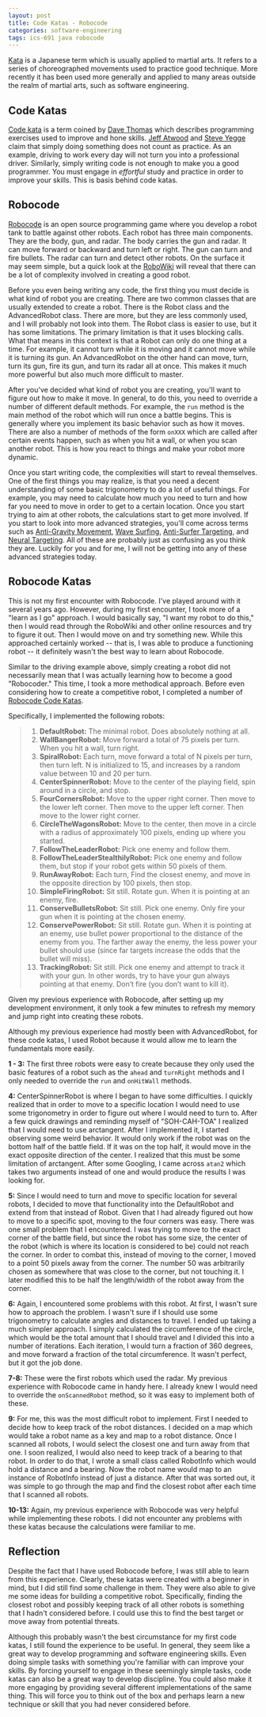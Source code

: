 ```yaml
---
layout: post
title: Code Katas - Robocode
categories: software-engineering
tags: ics-691 java robocode
---
```

[Kata](http://en.wikipedia.org/wiki/Kata) is a Japanese term which is usually applied to martial arts. It refers to a series of choreographed movements used to practice good technique. More recently it has been used more generally and applied to many areas outside the realm of martial arts, such as software engineering.

## Code Katas
[Code kata](http://codekata.pragprog.com/) is a term coined by [Dave Thomas](http://pragdave.pragprog.com/) which describes programming exercises used to improve and hone skills. [Jeff Atwood](http://www.codinghorror.com/blog/2008/06/the-ultimate-code-kata.html) and [Steve Yegge](https://sites.google.com/site/steveyegge2/practicing-programming) claim that simply doing something does not count as practice. As an example, driving to work every day will not turn you into a professional driver. Similarly, simply writing code is not enough to make you a good programmer. You must engage in *effortful* study and practice in order to improve your skills. This is basis behind code katas.

## Robocode
[Robocode](http://robocode.sourceforge.net/) is an open source programming game where you develop a robot tank to battle against other robots. Each robot has three main components. They are the body, gun, and radar. The body carries the gun and radar. It can move forward or backward and turn left or right. The gun can turn and fire bullets. The radar can turn and detect other robots. On the surface it may seem simple, but a quick look at the [RoboWiki](http://robowiki.net/wiki/Main_Page) will reveal that there can be a lot of complexity involved in creating a good robot.

Before you even being writing any code, the first thing you must decide is what kind of robot you are creating. There are two common classes that are usually extended to create a robot. There is the Robot class and the AdvancedRobot class. There are more, but they are less commonly used, and I will probably not look into them. The Robot class is easier to use, but it has some limitations. The primary limitation is that it uses blocking calls. What that means in this context is that a Robot can only do one thing at a time. For example, it cannot turn while it is moving and it cannot move while it is turning its gun. An AdvancedRobot on the other hand can move, turn, turn its gun, fire its gun, and turn its radar all at once. This makes it much more powerful but also much more difficult to master.

After you've decided what kind of robot you are creating, you'll want to figure out how to make it move. In general, to do this, you need to override a number of different default methods. For example, the `run` method is the main method of the robot which will run once a battle begins. This is generally where you implement its basic behavior such as how it moves. There are also a number of methods of the form `onXXX` which are called after certain events happen, such as when you hit a wall, or when you scan another robot. This is how you react to things and make your robot more dynamic.

Once you start writing code, the complexities will start to reveal themselves. One of the first things you may realize, is that you need a decent understanding of some basic trigonometry to do a lot of useful things. For example, you may need to calculate how much you need to turn and how far you need to move in order to get to a certain location. Once you start trying to aim at other robots, the calculations start to get more involved. If you start to look into more advanced strategies, you'll come across terms such as [Anti-Gravity Movement](http://robowiki.net/wiki/Anti-Gravity_Movement), [Wave Surfing](http://robowiki.net/wiki/Wave_Surfing), [Anti-Surfer Targeting](http://robowiki.net/wiki/Anti-Surfer_Targeting), and [Neural Targeting](http://robowiki.net/wiki/Neural_Targeting). All of these are probably just as confusing as you think they are. Luckily for you and for me, I will not be getting into any of these advanced strategies today.

## Robocode Katas
This is not my first encounter with Robocode. I've played around with it several years ago. However, during my first encounter, I took more of a "learn as I go" approach. I would basically say, "I want my robot to do this," then I would read through the RoboWiki and other online resources and try to figure it out. Then I would move on and try something new. While this approached certainly worked -- that is, I was able to produce a functioning robot -- it definitely wasn't the best way to learn about Robocode.

Similar to the driving example above, simply creating a robot did not necessarily mean that I was actually learning how to become a good "Robocoder." This time, I took a more methodical approach. Before even considering how to create a competitive robot, I completed a number of [Robocode Code Katas](http://ics613s13.wordpress.com/modules/robocode/a13-robocode-code-katas/).

Specifically, I implemented the following robots:

> 1. **DefaultRobot:** The minimal robot. Does absolutely nothing at all.
> 1. **WallBangerRobot:** Move forward a total of 75 pixels per turn. When you hit a wall, turn right.
> 1. **SpiralRobot:** Each turn, move forward a total of N pixels per turn, then turn left. N is initialized to 15, and increases by a random value between 10 and 20 per turn.
> 1. **CenterSpinnerRobot:** Move to the center of the playing field, spin around in a circle, and stop.
> 1. **FourCornersRobot:** Move to the upper right corner. Then move to the lower left corner. Then move to the upper left corner. Then move to the lower right corner.
> 1. **CircleTheWagonsRobot:** Move to the center, then move in a circle with a radius of approximately 100 pixels, ending up where you started.
> 1. **FollowTheLeaderRobot:** Pick one enemy and follow them.
> 1. **FollowTheLeaderStealthilyRobot:** Pick one enemy and follow them, but stop if your robot gets within 50 pixels of them.
> 1. **RunAwayRobot:** Each turn, Find the closest enemy, and move in the opposite direction by 100 pixels, then stop.
> 1. **SimpleFiringRobot:** Sit still. Rotate gun. When it is pointing at an enemy, fire.
> 1. **ConserveBulletsRobot:** Sit still. Pick one enemy. Only fire your gun when it is pointing at the chosen enemy.
> 1. **ConservePowerRobot:** Sit still. Rotate gun. When it is pointing at an enemy, use bullet power proportional to the distance of the enemy from you. The farther away the enemy, the less power your bullet should use (since far targets increase the odds that the bullet will miss).
> 1. **TrackingRobot:** Sit still. Pick one enemy and attempt to track it with your gun. In other words, try to have your gun always pointing at that enemy. Don’t fire (you don’t want to kill it).

Given my previous experience with Robocode, after setting up my development environment, it only took a few minutes to refresh my memory and jump right into creating these robots.

Although my previous experience had mostly been with AdvancedRobot, for these code katas, I used Robot because it would allow me to learn the fundamentals more easily.

**1 - 3:** The first three robots were easy to create because they only used the basic features of a robot such as the `ahead` and `turnRight` methods and I only needed to override the `run` and `onHitWall` methods.

**4:** CenterSpinnerRobot is where I began to have some difficulties. I quickly realized that in order to move to a specific location I would need to use some trigonometry in order to figure out where I would need to turn to. After a few quick drawings and reminding myself of "SOH-CAH-TOA" I realized that I would need to use arctangent. After I implemented it, I started observing some weird behavior. It would only work if the robot was on the bottom half of the battle field. If it was on the top half, it would move in the exact opposite direction of the center. I realized that this must be some limitation of arctangent. After some Googling, I came across `atan2` which takes two arguments instead of one and would produce the results I was looking for.

**5:** Since I would need to turn and move to specific location for several robots, I decided to move that functionality into the DefaultRobot and extend from that instead of Robot. Given that I had already figured out how to move to a specific spot, moving to the four corners was easy. There was one small problem that I encountered. I was trying to move to the exact corner of the battle field, but since the robot has some size, the center of the robot (which is where its location is considered to be) could not reach the corner. In order to combat this, instead of moving to the corner, I moved to a point 50 pixels away from the corner. The number 50 was arbitrarily chosen as somewhere that was close to the corner, but not touching it. I later modified this to be half the length/width of the robot away from the corner.

**6:** Again, I encountered some problems with this robot. At first, I wasn't sure how to approach the problem. I wasn't sure if I should use some trigonometry to calculate angles and distances to travel. I ended up taking a much simpler approach. I simply calculated the circumference of the circle, which would be the total amount that I should travel and I divided this into a number of iterations. Each iteration, I would turn a fraction of 360 degrees, and move forward a fraction of the total circumference. It wasn't perfect, but it got the job done.

**7-8:** These were the first robots which used the radar. My previous experience with Robocode came in handy here. I already knew I would need to override the `onScannedRobot` method, so it was easy to implement both of these.

**9:** For me, this was the most difficult robot to implement. First I needed to decide how to keep track of the robot distances. I decided on a map which would take a robot name as a key and map to a robot distance. Once I scanned all robots, I would select the closest one and turn away from that one. I soon realized, I would also need to keep track of a bearing to that robot. In order to do that, I wrote a small class called RobotInfo which would hold a distance and a bearing. Now the robot name would map to an instance of RobotInfo instead of just a distance. After that was sorted out, it was simple to go through the map and find the closest robot after each time that I scanned all robots.

**10-13:** Again, my previous experience with Robocode was very helpful while implementing these robots. I did not encounter any problems with these katas because the calculations were familiar to me.

## Reflection
Despite the fact that I have used Robocode before, I was still able to learn from this experience. Clearly, these katas were created with a beginner in mind, but I did still find some challenge in them. They were also able to give me some ideas for building a competitive robot. Specifically, finding the closest robot and possibly keeping track of all other robots is something that I hadn't considered before. I could use this to find the best target or move away from potential threats.

Although this probably wasn't the best circumstance for my first code katas, I still found the experience to be useful. In general, they seem like a great way to develop programming and software engineering skills. Even doing simple tasks with something you're familiar with can improve your skills. By forcing yourself to engage in these seemingly simple tasks, code katas can also be a great way to develop discipline. You could also make it more engaging by providing several different implementations of the same thing. This will force you to think out of the box and perhaps learn a new technique or skill that you had never considered before.

